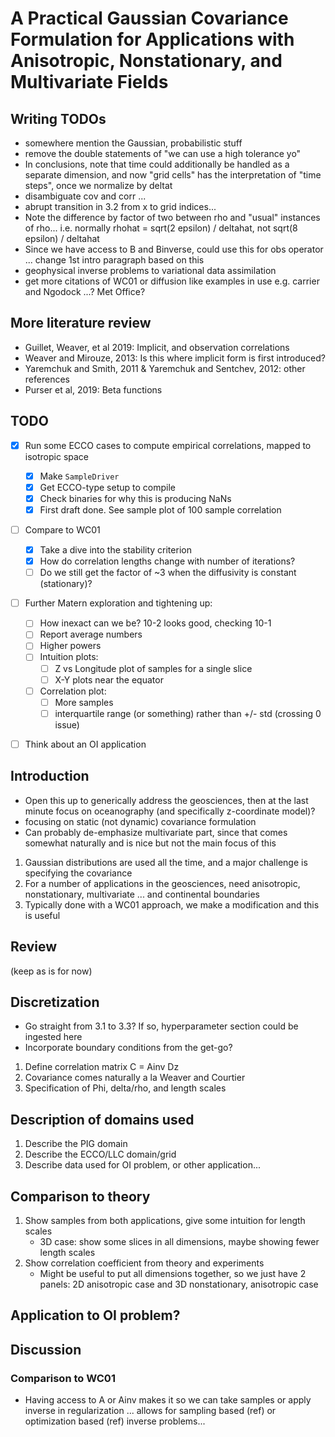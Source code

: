 # A Practical Gaussian Covariance Formulation for Applications with Anisotropic, Nonstationary, and Multivariate Fields

## Writing TODOs

- somewhere mention the Gaussian, probabilistic stuff
- remove the double statements of "we can use a high tolerance yo"
- In conclusions, note that time could additionally be handled as a separate
  dimension, and now "grid cells" has the interpretation of "time steps", once
  we normalize by deltat
- disambiguate cov and corr ...
- abrupt transition in 3.2 from x to grid indices...
- Note the difference by factor of two between rho and "usual" instances of
  rho... i.e. normally rhohat = sqrt(2 epsilon) / deltahat,
  not sqrt(8 epsilon) / deltahat
- Since we have access to B and Binverse, could use this for obs operator ...
  change 1st intro paragraph based on this
- geophysical inverse problems to variational data assimilation
- get more citations of WC01 or diffusion like examples in use e.g. carrier and
  Ngodock ...? Met Office?

## More literature review

- Guillet, Weaver, et al 2019: Implicit, and observation correlations
- Weaver and Mirouze, 2013: Is this where implicit form is first introduced?
- Yaremchuk and Smith, 2011 & Yaremchuk and Sentchev, 2012: other references
- Purser et al, 2019: Beta functions


## TODO

- [x] Run some ECCO cases to compute empirical correlations, mapped to isotropic
  space
    - [x] Make `SampleDriver`
    - [x] Get ECCO-type setup to compile
    - [x] Check binaries for why this is producing NaNs
    - [x] First draft done. See sample plot of 100 sample correlation
- [ ] Compare to WC01
    - [x] Take a dive into the stability criterion
    - [x] How do correlation lengths change with number of iterations?
    - [ ] Do we still get the factor of ~3 when the diffusivity is constant
      (stationary)?
- [ ] Further Matern exploration and tightening up:
    - [ ] How inexact can we be? 10-2 looks good, checking 10-1
    - [ ] Report average numbers
    - [ ] Higher powers
    - [ ] Intuition plots:
        - [ ] Z vs Longitude plot of samples for a single slice
        - [ ] X-Y plots near the equator
    - [ ] Correlation plot:
        - [ ] More samples
        - [ ] interquartile range (or something) rather than +/-
          std (crossing 0 issue)
- [ ] Think about an OI application


## Introduction

- Open this up to generically address the geosciences, then at the last minute
  focus on oceanography (and specifically z-coordinate model)?
- focusing on static (not dynamic) covariance formulation
- Can probably de-emphasize multivariate part, since that comes somewhat
  naturally and is nice but not the main focus of this

1. Gaussian distributions are used all the time, and a major challenge is
   specifying the covariance
2. For a number of applications in the geosciences, need anisotropic,
   nonstationary, multivariate ... and continental boundaries
3. Typically done with a WC01 approach, we make a modification and this is
   useful

## Review

(keep as is for now)

## Discretization

- Go straight from 3.1 to 3.3? If so, hyperparameter section could be ingested
  here
- Incorporate boundary conditions from the get-go?

1. Define correlation matrix C = Ainv Dz
2. Covariance comes naturally a la Weaver and Courtier
3. Specification of Phi, delta/rho, and length scales

## Description of domains used

1. Describe the PIG domain
2. Describe the ECCO/LLC domain/grid
3. Describe data used for OI problem, or other application...

## Comparison to theory

1. Show samples from both applications, give some intuition for length scales
    - 3D case: show some slices in all dimensions, maybe showing fewer length
      scales
2. Show correlation coefficient from theory and experiments
    - Might be useful to put all dimensions together, so we just have 2 panels:
      2D anisotropic case and 3D nonstationary, anisotropic case

## Application to OI problem?


## Discussion

### Comparison to WC01

- Having access to A or Ainv makes it so we can take samples or apply inverse in
  regularization ... allows for sampling based (ref) or optimization based (ref)
  inverse problems...

